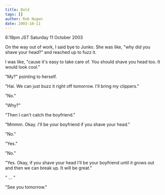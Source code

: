 ```yaml
---
title: Bald
tags: []
author: Rob Nugen
date: 2003-10-11
---
```


<p class=date>6:19pm JST Saturday 11 October 2003</p>

<p>On the way out of work, I said bye to Junko.  She was like, "why
did you shave your head?" and reached up to fuzz it.</p>

<p>I was like, "cause it's easy to take care of.  You should shave you
head too.  It would look cool."</p>

<p>"My?" pointing to herself.</p>

<p>"Hai.  We can just buzz it right off tomorrow.  I'll bring my clippers."</p>

<p>"No."</p>

<p>"Why?"</p>

<p>"Then I can't catch the boyfriend."</p>

<p>"Mmmm.  Okay. <em>I'll</em> be your boyfriend if you shave your head."</p>

<p>"No."</p>

<p>"Yes."</p>

<p>"No."</p>

<p>"Yes.   Okay, if you shave your head I'll be your boyfriend until
it grows out and then we can break up.  It will be great."</p>

<p>" ... "</p>

<p>"See you tomorrow."</p>
